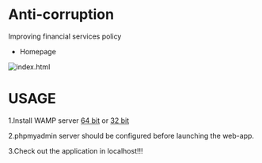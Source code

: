 # Anti-corruption
Improving financial services policy 

- Homepage


![index.html](https://user-images.githubusercontent.com/24914913/68365197-03c0be80-0156-11ea-97e5-da89c3ff51fa.png)
# USAGE
1.Install WAMP server [64 bit](http://www.wampserver.com/en/#wampserver-64-bits-php-5-6-25-php-7) or [32 bit](http://www.wampserver.com/en/#wampserver-32-bits-php-5-6-25)  

2.phpmyadmin server should be configured before launching the web-app.  

3.Check out the application in localhost!!!
